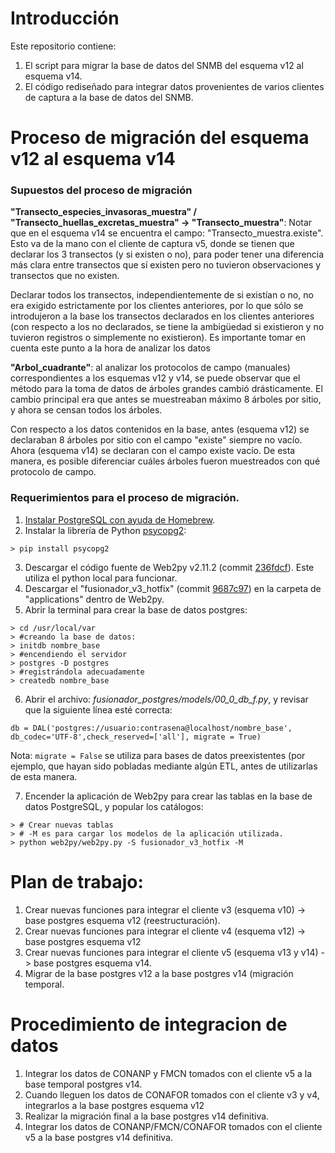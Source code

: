 # Introducción

Este repositorio contiene:
1. El script para migrar la base de datos del SNMB del esquema v12 al esquema v14.
2. El código rediseñado para integrar datos provenientes de varios clientes de captura a la base de datos del SNMB.

#  Proceso de migración del esquema v12 al esquema v14

### Supuestos del proceso de migración

__"Transecto_especies_invasoras_muestra" / "Transecto_huellas_excretas_muestra" -> "Transecto_muestra"__: Notar que en el esquema v14 se encuentra el campo: "Transecto_muestra.existe". Esto va de la mano con el cliente de captura v5, donde se tienen que declarar los 3 transectos (y si existen o no), para poder tener una diferencia más clara entre transectos que sí existen pero no tuvieron observaciones y transectos que no existen.

Declarar todos los transectos, independientemente de si existían o no, no era exigido estrictamente por los clientes  anteriores, por lo que sólo se introdujeron a la base los transectos declarados en los clientes anteriores (con respecto a los
no declarados, se tiene la ambigüedad si existieron y no tuvieron registros o simplemente no existieron). Es importante tomar en cuenta este punto a la hora de analizar los datos

__"Arbol_cuadrante"__: al analizar los protocolos de campo (manuales) correspondientes a los esquemas v12 y v14, se puede observar que el método para la toma de datos de árboles grandes cambió drásticamente. El cambio principal era que antes se muestreaban máximo 8 árboles por sitio, y ahora se censan todos los árboles.

Con respecto a los datos contenidos en la base, antes (esquema v12) se declaraban 8 árboles por sitio con el campo "existe" siempre no vacío. Ahora (esquema v14) se declaran con el campo existe vacío. De esta manera, es posible diferenciar cuáles árboles fueron muestreados con qué protocolo de campo.

### Requerimientos para el proceso de migración.

1. [Instalar PostgreSQL con ayuda de Homebrew](https://marcinkubala.wordpress.com/2013/11/11/postgresql-on-os-x-mavericks/).
2. Instalar la librería de Python [psycopg2](http://initd.org/psycopg/):
```
> pip install psycopg2
```

3. Descargar el código fuente de Web2py v2.11.2 (commit [236fdcf](https://github.com/web2py/web2py/commit/236fdcfafc60436c23d0ed5ce6e04eb1e1cde4b1)). Este utiliza el python local para funcionar.
4. Descargar el "fusionador_v3_hotfix" (commit [9687c97](https://github.com/fpardourrutia/fusionador_snmb/commit/9687c9764d2430f7bd153aa3b1688058742b5bb6)) en la carpeta de "applications" dentro de Web2py.
5. Abrir la terminal para crear la base de datos postgres:
```
> cd /usr/local/var
> #creando la base de datos:
> initdb nombre_base
> #encendiendo el servidor
> postgres -D postgres
> #registrándola adecuadamente
> createdb nombre_base
```
6. Abrir el archivo: *fusionador_postgres/models/00_0_db_f.py*, y revisar que la siguiente línea esté correcta:
```
db = DAL('postgres://usuario:contrasena@localhost/nombre_base', db_codec='UTF-8',check_reserved=['all'], migrate = True)
```
Nota: `migrate = False` se utiliza para bases de datos preexistentes (por ejemplo, que hayan sido pobladas mediante algún ETL,
antes de utilizarlas de esta manera.

7. Encender la aplicación de Web2py para crear las tablas en la base de datos PostgreSQL, y popular los catálogos:

```
> # Crear nuevas tablas
> # -M es para cargar los modelos de la aplicación utilizada.
> python web2py/web2py.py -S fusionador_v3_hotfix -M

```

# Plan de trabajo:

1. Crear nuevas funciones para integrar el cliente v3 (esquema v10) -> base postgres esquema v12 (reestructuración).
2. Crear nuevas funciones para integrar el cliente v4 (esquema v12) -> base postgres esquema v12
3. Crear nuevas funciones para integrar el cliente v5 (esquema v13 y v14) -> base postgres esquema v14.
4. Migrar de la base postgres v12 a la base postgres v14 (migración temporal.

# Procedimiento de integracion de datos

1. Integrar los datos de CONANP y FMCN tomados con el cliente v5 a la base temporal postgres v14.
2. Cuando lleguen los datos de CONAFOR tomados con el cliente v3 y v4, integrarlos a la base postgres esquema v12
3. Realizar la migración final a la base postgres v14 definitiva.
4. Integrar los datos de CONANP/FMCN/CONAFOR tomados con el cliente v5 a la base postgres v14 definitiva.


